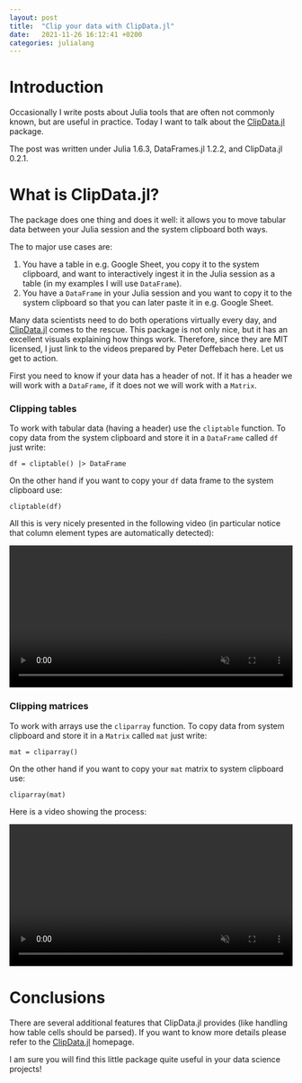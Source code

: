 ```yaml
---
layout: post
title:  "Clip your data with ClipData.jl"
date:   2021-11-26 16:12:41 +0200
categories: julialang
---
```


# Introduction

Occasionally I write posts about Julia tools that are often not commonly
known, but are useful in practice. Today I want to talk about
the [ClipData.jl][cd] package.

The post was written under Julia 1.6.3, DataFrames.jl 1.2.2, and
ClipData.jl 0.2.1.

# What is ClipData.jl?

The package does one thing and does it well: it allows you to move
tabular data between your Julia session and the system clipboard both ways.

The to major use cases are:
1. You have a table in e.g. Google Sheet, you copy it to the system clipboard,
   and want to interactively ingest it in the Julia session as a table
   (in my examples I will use `DataFrame`).
2. You have a `DataFrame` in your Julia session and you want to copy it to the
   system clipboard so that you can later paste it in e.g. Google Sheet.

Many data scientists need to do both operations virtually every day, and
[ClipData.jl][cd] comes to the rescue. This package is not only nice, but it
has an excellent visuals explaining how things work. Therefore, since they are
MIT licensed, I just link to the videos prepared by Peter Deffebach here.
Let us get to action.

First you need to know if your data has a header of not. If it has a
header we will work with a `DataFrame`, if it does not we will work with a
`Matrix`.

### Clipping tables

To work with tabular data (having a header) use the `cliptable` function. To
copy data from the system clipboard and store it in a `DataFrame` called `df`
just write:

```
df = cliptable() |> DataFrame
```

On the other hand if you want to copy your `df` data frame to the system
clipboard use:

```
cliptable(df)
```

All this is very nicely presented in the following video (in particular notice
that column element types are automatically detected):

<div class="container">
  <div class="video">
    <video width="100%" muted controls>
      <source src="https://user-images.githubusercontent.com/711879/116339390-f44a9080-a7a2-11eb-9e3b-9d4716747bd1.mp4" type="video/mp4">
      Your browser does not support the video tag.
    </video>
  </div>
</div>

### Clipping matrices

To work with arrays use the `cliparray` function. To copy data from
system clipboard and store it in a `Matrix` called `mat` just write:

```
mat = cliparray()
```

On the other hand if you want to copy your `mat` matrix to system clipboard
use:

```
cliparray(mat)
```

Here is a video showing the process:

<div class="container">
  <div class="video">
    <video width="100%" muted controls>
      <source src="https://user-images.githubusercontent.com/711879/116340294-8c954500-a7a4-11eb-9159-cc9dc3fda80a.mp4" type="video/mp4">
      Your browser does not support the video tag.
    </video>
  </div>
</div>

# Conclusions

There are several additional features that ClipData.jl provides (like handling
how table cells should be parsed). If you want to know more details please
refer to the [ClipData.jl][cd] homepage.

I am sure you will find this little package quite useful in your data science
projects!

[df]: https://github.com/JuliaData/DataFrames.jl
[cd]: https://github.com/pdeffebach/ClipData.jl
